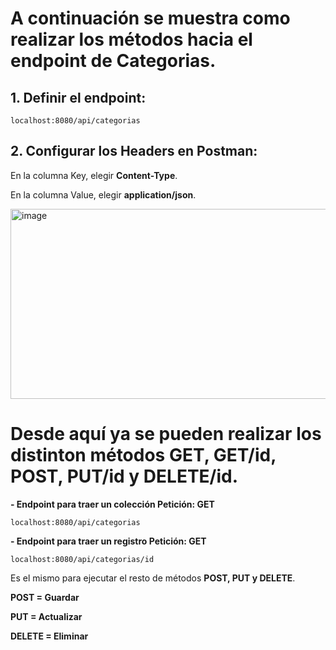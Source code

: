 # A continuación se muestra como realizar los métodos hacia el endpoint de Categorias.

## 1. Definir el endpoint:
```
localhost:8080/api/categorias
```

## 2. Configurar los Headers en Postman:

En la columna Key, elegir **Content-Type**.

En la columna Value, elegir **application/json**.

<img width="1367" height="304" alt="image" src="https://github.com/user-attachments/assets/a6670ff2-c2c0-422f-8b13-fdb2156a885c" />

# Desde aquí ya se pueden realizar los distinton métodos GET, GET/id, POST, PUT/id y DELETE/id.

**- Endpoint para traer un colección Petición: GET**

```
localhost:8080/api/categorias
```

**- Endpoint para traer un registro Petición: GET**

```
localhost:8080/api/categorias/id
```

Es el mismo para ejecutar el resto de métodos **POST, PUT y DELETE**.

**POST = Guardar**

**PUT = Actualizar**

**DELETE = Eliminar**
